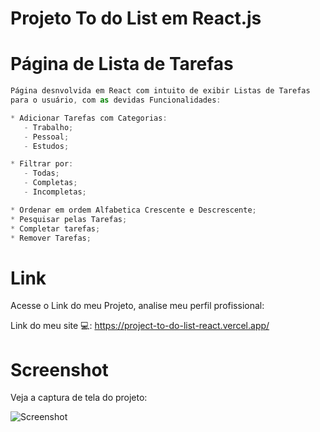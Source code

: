 # Projeto To do List em React.js

<h1> Página de Lista de Tarefas </h1>

```js
Página desnvolvida em React com intuito de exibir Listas de Tarefas
para o usuário, com as devidas Funcionalidades:

* Adicionar Tarefas com Categorias:
   - Trabalho;
   - Pessoal;
   - Estudos;

* Filtrar por:
   - Todas;
   - Completas;
   - Incompletas;

* Ordenar em ordem Alfabetica Crescente e Descrescente;
* Pesquisar pelas Tarefas;
* Completar tarefas;
* Remover Tarefas;
```

# Link 
Acesse o Link do meu Projeto, analise meu perfil profissional:

Link do meu site 💻: https://project-to-do-list-react.vercel.app/

# Screenshot
Veja a captura de tela do projeto:

![Screenshot](print.png)